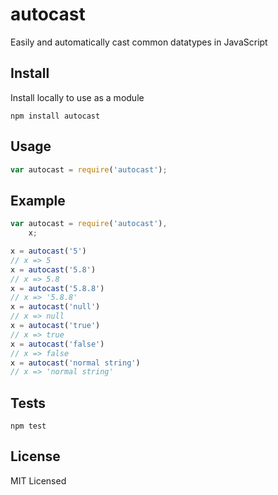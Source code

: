 autocast
========

Easily and automatically cast common datatypes in JavaScript

Install
------

Install locally to use as a module

    npm install autocast

Usage
-----

``` js
var autocast = require('autocast');
```

Example
-------

``` js
var autocast = require('autocast'),
    x;

x = autocast('5')
// x => 5
x = autocast('5.8')
// x => 5.8
x = autocast('5.8.8')
// x => '5.8.8'
x = autocast('null')
// x => null
x = autocast('true')
// x => true
x = autocast('false')
// x => false
x = autocast('normal string')
// x => 'normal string'
```

Tests
-----

    npm test

License
-------

MIT Licensed
